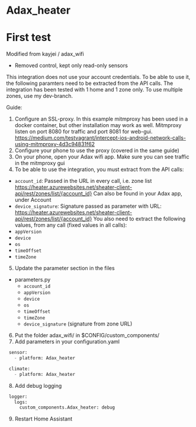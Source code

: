 # Adax_heater

# First test

Modified from kayjei / adax_wifi
- Removed control, kept only read-only sensors

This integration does not use your account credentials. To be able to use it, the following paramters need to be extracted from the API calls.
The integration has been tested with 1 home and 1 zone only. To use multiple zones, use my dev-branch.

Guide:
1. Configure an SSL-proxy. In this example mitmproxy has been used in a docker container, but other installation may work as well. Mitmproxy listen on port 8080 for traffic and port 8081 for web-gui. https://medium.com/testvagrant/intercept-ios-android-network-calls-using-mitmproxy-4d3c94831f62
2. Configure your phone to use the proxy (covered in the same guide)
3. On your phone, open your Adax wifi app. Make sure you can see traffic in the mitmproxy gui
4. To be able to use the integration, you must extract from the API calls:
- ```account_id```: Passed in the URL in every call, i.e. zone list https://heater.azurewebsites.net/sheater-client-api/rest/zones/list/{account_id} Can also be found in your Adax app, under Account
- ```device_signature```: Signature passed as parameter with URL: https://heater.azurewebsites.net/sheater-client-api/rest/zones/list/{account_id}
You also need to extract the following values, from any call (fixed values in all calls):
- ```appVersion```
- ```device```
- ```os```
- ```timeOffset```
- ```timeZone```
5. Update the parameter section in the files
- parameters.py
	- ```account_id```
	- ```appVersion```
	- ```device```
	- ```os```
	- ```timeOffset```
	- ```timeZone```
	- ```device_signature``` (signature from zone URL)
6. Put the folder adax_wifi/ in $CONFIG/custom_components/
7. Add parameters in your configuration.yaml
```python
 sensor:
   - platform: Adax_heater
```
```python
 climate:
   - platform: Adax_heater
```
8. Add debug logging
```python
 logger:
   logs:
     custom_components.Adax_heater: debug
```
9. Restart Home Assistant
